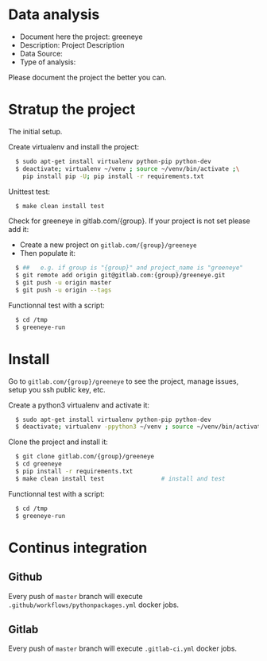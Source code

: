 # Data analysis
- Document here the project: greeneye
- Description: Project Description
- Data Source:
- Type of analysis:

Please document the project the better you can.

# Stratup the project

The initial setup.

Create virtualenv and install the project:
```bash
  $ sudo apt-get install virtualenv python-pip python-dev
  $ deactivate; virtualenv ~/venv ; source ~/venv/bin/activate ;\
    pip install pip -U; pip install -r requirements.txt
```

Unittest test:
```bash
  $ make clean install test
```

Check for greeneye in gitlab.com/{group}.
If your project is not set please add it:

- Create a new project on `gitlab.com/{group}/greeneye`
- Then populate it:

```bash
  $ ##   e.g. if group is "{group}" and project_name is "greeneye"
  $ git remote add origin git@gitlab.com:{group}/greeneye.git
  $ git push -u origin master
  $ git push -u origin --tags
```

Functionnal test with a script:
```bash
  $ cd /tmp
  $ greeneye-run
```
# Install
Go to `gitlab.com/{group}/greeneye` to see the project, manage issues,
setup you ssh public key, etc.

Create a python3 virtualenv and activate it:
```bash
  $ sudo apt-get install virtualenv python-pip python-dev
  $ deactivate; virtualenv -ppython3 ~/venv ; source ~/venv/bin/activate
```

Clone the project and install it:
```bash
  $ git clone gitlab.com/{group}/greeneye
  $ cd greeneye
  $ pip install -r requirements.txt
  $ make clean install test                # install and test
```
Functionnal test with a script:
```bash
  $ cd /tmp
  $ greeneye-run
``` 

# Continus integration
## Github 
Every push of `master` branch will execute `.github/workflows/pythonpackages.yml` docker jobs.
## Gitlab
Every push of `master` branch will execute `.gitlab-ci.yml` docker jobs.
